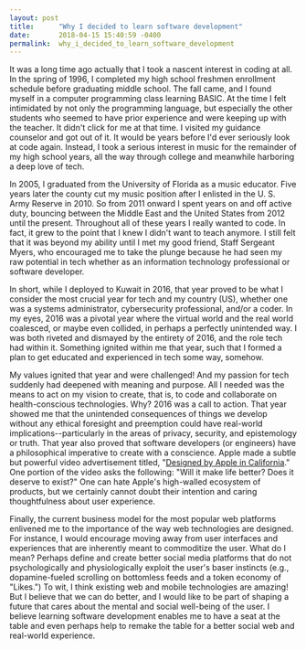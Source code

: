```yaml
---
layout: post
title:      "Why I decided to learn software development"
date:       2018-04-15 15:40:59 -0400
permalink:  why_i_decided_to_learn_software_development
---
```


It was a long time ago actually that I took a nascent interest in coding at all.  In the spring of 1996, I completed my high school freshmen enrollment schedule before graduating middle school.  The fall came, and I found myself in a computer programming class learning BASIC.  At the time I felt intimidated by not only the programming language, but especially the other students who seemed to have prior experience and were keeping up with the teacher. It didn't click for me at that time. I visited my guidance counselor and got out of it. It would be years before I'd ever seriously look at code again. Instead, I took a serious interest in music for the remainder of my high school years, all the way through college and meanwhile harboring a deep love of tech. 

In 2005, I graduated from the University of Florida as a music educator. Five years later the county cut my music position after I enlisted in the U. S. Army Reserve in 2010. So from 2011 onward  I spent years on and off active duty, bouncing between the Middle East and the United States from 2012 until the present.  Throughout all of these years I really wanted to code. In fact, it grew to the point that I knew I didn't want to teach anymore. I still felt that it was beyond my ability until I met my good friend, Staff Sergeant Myers, who encouraged me to take the plunge because he had seen my raw potential in tech whether as an information technology professional or software developer.

In short, while I deployed to Kuwait in 2016, that year proved to be what I consider the most crucial year for tech and my country (US), whether one was a systems administrator, cybersecurity professional, and/or a coder. In my eyes, 2016 was a pivotal year where the virtual world and the real world coalesced, or maybe even collided, in perhaps a perfectly unintended way. I was both riveted and dismayed by the entirety of 2016, and the role tech had within it.  Something ignited within me that year, such that I formed a plan to get educated and experienced in tech some way, somehow.   

My values ignited that year and were challenged! And my passion for tech suddenly had deepened with meaning and purpose. All I needed was the means to act on my vision to create, that is, to code and collaborate on health-conscious technologies. Why? 2016 was a call to action. That year showed me that the unintended consequences of things we develop without any ethical foresight and preemption could have real-world implications--particularly in the areas of privacy, security, and epistemology or truth. That year also proved that software developers (or engineers) have a philosophical imperative to create with a conscience. Apple made a subtle but powerful video advertisement titled, "[Designed by Apple in California](https://www.youtube.com/watch?v=0xD569Io7kE)."  One portion of the video asks the following: "Will it make life better? Does it deserve to exist?" One can hate Apple's high-walled ecosystem of products, but we certainly cannot doubt their intention and caring thoughtfulness about user experience.

Finally, the current business model for the most popular web platforms enlivened me to the importance of the way web technologies are designed. For instance, I would encourage moving away from user interfaces and experiences that are inherently meant to commoditize the user. What do I mean? Perhaps define and create better social media platforms that do not psychologically and physiologically exploit the user's baser instincts (e.g., dopamine-fueled scrolling on bottomless feeds and a token economy of "Likes.")  To wit, I think existing web and mobile technologies are amazing!  But I believe that we can do better, and I would like to be part of shaping a future that cares about the mental and social well-being of the user.  I believe learning software development enables me to have a seat at the table and even perhaps help to remake the table for a better social web and real-world experience.
